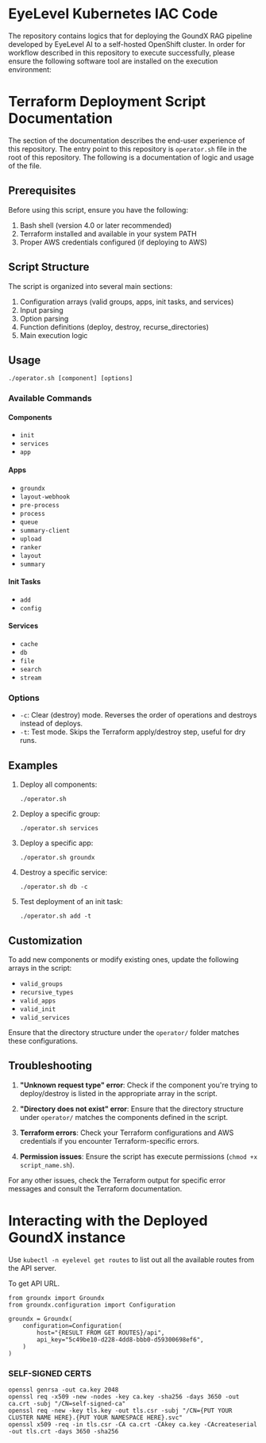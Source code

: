 # EyeLevel Kubernetes IAC Code

The repository contains logics that for deploying the GoundX RAG pipeline developed by EyeLevel AI to a self-hosted OpenShift cluster. In order for workflow described in this repository to execute successfully, please ensure the following software tool are installed on the execution environment:

# Terraform Deployment Script Documentation

The section of the documentation describes the end-user experience of this repository. The entry point to this repository is `operator.sh` file in the root of this repository. The following is a documentation of logic and usage of the file.

## Prerequisites

Before using this script, ensure you have the following:

1. Bash shell (version 4.0 or later recommended)
2. Terraform installed and available in your system PATH
3. Proper AWS credentials configured (if deploying to AWS)

## Script Structure

The script is organized into several main sections:

1. Configuration arrays (valid groups, apps, init tasks, and services)
2. Input parsing
3. Option parsing
4. Function definitions (deploy, destroy, recurse_directories)
5. Main execution logic

## Usage

```
./operator.sh [component] [options]
```

### Available Commands

#### Components
- `init`
- `services`
- `app`

#### Apps
- `groundx`
- `layout-webhook`
- `pre-process`
- `process`
- `queue`
- `summary-client`
- `upload`
- `ranker`
- `layout`
- `summary`

#### Init Tasks
- `add`
- `config`

#### Services
- `cache`
- `db`
- `file`
- `search`
- `stream`

### Options

- `-c`: Clear (destroy) mode. Reverses the order of operations and destroys instead of deploys.
- `-t`: Test mode. Skips the Terraform apply/destroy step, useful for dry runs.

## Examples

1. Deploy all components:
   ```
   ./operator.sh
   ```

2. Deploy a specific group:
   ```
   ./operator.sh services
   ```

3. Deploy a specific app:
   ```
   ./operator.sh groundx
   ```

4. Destroy a specific service:
   ```
   ./operator.sh db -c
   ```

5. Test deployment of an init task:
   ```
   ./operator.sh add -t
   ```

## Customization

To add new components or modify existing ones, update the following arrays in the script:

- `valid_groups`
- `recursive_types`
- `valid_apps`
- `valid_init`
- `valid_services`

Ensure that the directory structure under the `operator/` folder matches these configurations.

## Troubleshooting

1. **"Unknown request type" error**: Check if the component you're trying to deploy/destroy is listed in the appropriate array in the script.

2. **"Directory does not exist" error**: Ensure that the directory structure under `operator/` matches the components defined in the script.

3. **Terraform errors**: Check your Terraform configurations and AWS credentials if you encounter Terraform-specific errors.

4. **Permission issues**: Ensure the script has execute permissions (`chmod +x script_name.sh`).

For any other issues, check the Terraform output for specific error messages and consult the Terraform documentation.

# Interacting with the Deployed GoundX instance

Use `kubectl -n eyelevel get routes` to list out all the available routes from the API server.

To get API URL.

```
from groundx import Groundx
from groundx.configuration import Configuration

groundx = Groundx(
    configuration=Configuration(
        host="{RESULT FROM GET ROUTES}/api",
        api_key="5c49be10-d228-4dd8-bbb0-d59300698ef6",
    )
)
```

### SELF-SIGNED CERTS
```
openssl genrsa -out ca.key 2048
openssl req -x509 -new -nodes -key ca.key -sha256 -days 3650 -out ca.crt -subj "/CN=self-signed-ca"
openssl req -new -key tls.key -out tls.csr -subj "/CN={PUT YOUR CLUSTER NAME HERE}.{PUT YOUR NAMESPACE HERE}.svc"
openssl x509 -req -in tls.csr -CA ca.crt -CAkey ca.key -CAcreateserial -out tls.crt -days 3650 -sha256
```